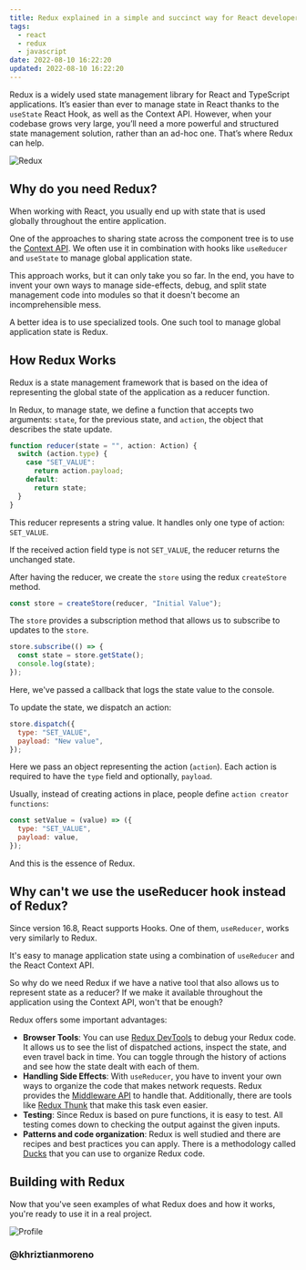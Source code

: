 ```yaml
---
title: Redux explained in a simple and succinct way for React developers
tags:
  - react
  - redux
  - javascript
date: 2022-08-10 16:22:20
updated: 2022-08-10 16:22:20
---
```


Redux is a widely used state management library for React and TypeScript applications. It’s easier than ever to manage state in React thanks to the `useState` React Hook, as well as the Context API. However, when your codebase grows very large, you’ll need a more powerful and structured state management solution, rather than an ad-hoc one. That’s where Redux can help.

![Redux](https://media2.dev.to/dynamic/image/width=1000,height=420,fit=cover,gravity=auto,format=auto/https%3A%2F%2Fdev-to-uploads.s3.amazonaws.com%2Fuploads%2Farticles%2Fnfh5hc7xxgnm1y9yq6hd.png)

## Why do you need Redux?

When working with React, you usually end up with state that is used globally throughout the entire application.

One of the approaches to sharing state across the component tree is to use the [Context API](https://reactjs.org/docs/context.html). We often use it in combination with hooks like `useReducer` and `useState` to manage global application state.

This approach works, but it can only take you so far. In the end, you have to invent your own ways to manage side-effects, debug, and split state management code into modules so that it doesn't become an incomprehensible mess.

A better idea is to use specialized tools. One such tool to manage global application state is Redux.

## How Redux Works

Redux is a state management framework that is based on the idea of ​​representing the global state of the application as a reducer function.

In Redux, to manage state, we define a function that accepts two arguments: `state`, for the previous state, and `action`, the object that describes the state update.

```javascript
function reducer(state = "", action: Action) {
  switch (action.type) {
    case "SET_VALUE":
      return action.payload;
    default:
      return state;
  }
}
```

This reducer represents a string value. It handles only one type of action: `SET_VALUE`.

If the received action field type is not `SET_VALUE`, the reducer returns the unchanged state.

After having the reducer, we create the `store` using the redux `createStore` method.

```javascript
const store = createStore(reducer, "Initial Value");
```

The `store` provides a subscription method that allows us to subscribe to updates to the `store`.

```javascript
store.subscribe(() => {
  const state = store.getState();
  console.log(state);
});
```

Here, we've passed a callback that logs the state value to the console.

To update the state, we dispatch an action:

```javascript
store.dispatch({
  type: "SET_VALUE",
  payload: "New value",
});
```

Here we pass an object representing the action (`action`). Each action is required to have the `type` field and optionally, `payload`.

Usually, instead of creating actions in place, people define `action creator functions`:

```javascript
const setValue = (value) => ({
  type: "SET_VALUE",
  payload: value,
});
```

And this is the essence of Redux.

## Why can't we use the useReducer hook instead of Redux?

Since version 16.8, React supports Hooks. One of them, `useReducer`, works very similarly to Redux.

It's easy to manage application state using a combination of `useReducer` and the React Context API.

So why do we need Redux if we have a native tool that also allows us to represent state as a reducer? If we make it available throughout the application using the Context API, won't that be enough?

Redux offers some important advantages:

- **Browser Tools**: You can use [Redux DevTools](https://github.com/reduxjs/redux-devtools) to debug your Redux code. It allows us to see the list of dispatched actions, inspect the state, and even travel back in time. You can toggle through the history of actions and see how the state dealt with each of them.
- **Handling Side Effects**: With `useReducer`, you have to invent your own ways to organize the code that makes network requests. Redux provides the [Middleware API](https://redux.js.org/tutorials/fundamentals/part-4-store) to handle that. Additionally, there are tools like [Redux Thunk](https://github.com/reduxjs/redux-thunk) that make this task even easier.
- **Testing**: Since Redux is based on pure functions, it is easy to test. All testing comes down to checking the output against the given inputs.
- **Patterns and code organization**: Redux is well studied and there are recipes and best practices you can apply. There is a methodology called [Ducks](https://github.com/erikras/ducks-modular-redux) that you can use to organize Redux code.

## Building with Redux

Now that you've seen examples of what Redux does and how it works, you're ready to use it in a real project.

![Profile](https://res.cloudinary.com/khriztianmoreno/image/upload/c_scale,w_148/v1591324337/KM-brand/stickers/sticker-3_2x.png)

### @khriztianmoreno
